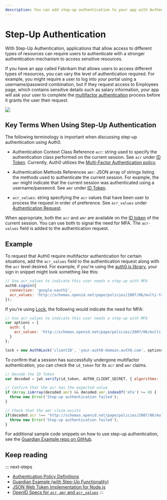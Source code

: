 ```yaml
---
description: You can add step-up authentication to your app with Authentication Context Class Reference
---
```

# Step-Up Authentication

With Step-Up Authentication, applications that allow access to different types of resources can require users to authenticate with a stronger authentication mechanism to access sensitive resources.

If you have an app called Fabrikam that allows users to access different types of resources, you can vary the level of authentication required. For example, you might require a user to log into your portal using a username/password combination, but if they request access to Employees page, which contains sensitive details such as salary information, your app will ask your user to complete the [multifactor authentication](/multifactor-authentication) process before it grants the user their request.

![](/media/articles/step-up-authentication/flow.png)

## Key Terms When Using Step-Up Authentication

The following terminology is important when discussing step-up authentication using Auth0.

* Authentication Context Class Reference `acr`: string used to specify the authentication class performed on the current session. See `acr` under [ID Token](http://openid.net/specs/openid-connect-core-1_0.html#IDToken). Currently, Auth0 utilizes the [Multi-Factor Authentication policy](http://schemas.openid.net/pape/policies/2007/06/multi-factor).

* Authentication Methods References `amr`: JSON array of strings listing the methods used to authenticate the current session. For example, the `amr` might indicate that the current session was authenticated using a username/password.  See `amr` under [ID Token](http://openid.net/specs/openid-connect-core-1_0.html#IDToken).

* `acr_values`: string specifying the `acr` values that have been user to process the request in order of preference. See `acr_values` under [Authentication Request](http://openid.net/specs/openid-connect-core-1_0.html#AuthorizationEndpoint).

When appropriate, both the `acr` and `amr` are available on the [ID token](/tokens/id-token) of the current session. You can use both to signal the need for MFA. The `acr-values` field is added to the authentication request.

## Example

To request that Auth0 require multifactor authentication for certain situations, add the `acr_values` field to the authentication request along with the `acr` level desired. For example, if you're using the [auth0.js library](/libraries/auth0js), your sign in snippet might look something like this:

```js
// Use acr_values to indicate this user needs a step-up with MFA
auth0.signin({
  connection: 'google-oauth2',
  acr_values: 'http://schemas.openid.net/pape/policies/2007/06/multi-factor'
});
```

If you're using [Lock](/libraries/lock), the following would indicate the need for MFA:

```js
// Use acr_values to indicate this user needs a step-up with MFA
var options = {
  auth: {
    acr_values: 'http://schemas.openid.net/pape/policies/2007/06/multi-factor'
  }
};

lock = new Auth0Lock('clientID', 'your-auth0-domain.auth0.com', options);
```

To confirm that a session has successfully undergone multifactor authentication, you can check the `id_token` for its `acr` and `amr` claims.

```js
// Decode the ID Token
var decoded = jwt.verify(id_token, AUTH0_CLIENT_SECRET, { algorithms: ['HS256'] });

// Confirm that the acr has the expected value
if (Array.isArray(decoded.amr) && decoded.amr.indexOf('mfa') >= 0) {
  throw new Error('Step-up authentication failed');
}

// Check that the amr claim exists
if(decoded.acr !== 'http://schemas.openid.net/pape/policies/2007/06/multi-factor'){
  throw new Error('Step-up authentication failed');
}
```

For additional sample code snippets on how to use step-up authentication, see the [Guardian Example repo on GitHub](https://github.com/auth0/guardian-example).

## Keep reading

::: next-steps
* [Authentication Policy Definitions](http://openid.net/specs/openid-provider-authentication-policy-extension-1_0.html#rfc.section.4)
* [Guardian Example (with Step-Up Functionality)](https://github.com/auth0/guardian-example)
* [JSON Web Token Implementation for Node.js](https://github.com/auth0/node-jsonwebtoken)
* [OpenID Specs for `acr`, `amr` and `acr_values`](http://openid.net/specs/openid-connect-core-1_0.html)
:::
